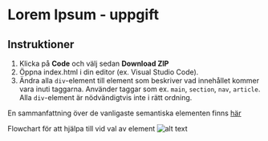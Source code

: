 # Lorem Ipsum - uppgift

## Instruktioner
1. Klicka på **Code** och välj sedan **Download ZIP**
2. Öppna index.html i din editor (ex. Visual Studio Code).
3. Ändra alla `div`-element till element som beskriver vad innehållet kommer vara inuti taggarna. Använder taggar som ex. `main`, `section`, `nav`, `article`.
Alla `div`-element är nödvändigtvis inte i rätt ordning.

En sammanfattning över de vanligaste semantiska elementen finns [här](https://www.w3schools.com/html/html5_semantic_elements.asp)

Flowchart för att hjälpa till vid val av element
![alt text](http://html5doctor.com/downloads/h5d-sectioning-flowchart.png)
